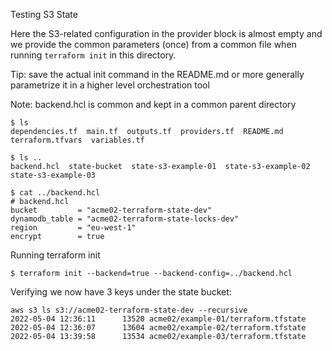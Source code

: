 Testing S3 State

Here the S3-related configuration in the provider block is almost empty and we provide the common parameters (once) from a common file when running `terraform init` in this directory. 

Tip: save the actual init command in the README.md or more generally parametrize it in a higher level orchestration tool

Note: backend.hcl is common and kept in a common parent directory

```
$ ls 
dependencies.tf  main.tf  outputs.tf  providers.tf  README.md  terraform.tfvars  variables.tf

$ ls ..
backend.hcl  state-bucket  state-s3-example-01  state-s3-example-02  state-s3-example-03

$ cat ../backend.hcl 
# backend.hcl
bucket         = "acme02-terraform-state-dev"           
dynamodb_table = "acme02-terraform-state-locks-dev"
region         = "eu-west-1"
encrypt        = true
```
Running terraform init
```
$ terraform init --backend=true --backend-config=../backend.hcl

```

Verifying we now have 3 keys under the state bucket:
```
aws s3 ls s3://acme02-terraform-state-dev --recursive
2022-05-04 12:36:11      13520 acme02/example-01/terraform.tfstate
2022-05-04 12:36:07      13604 acme02/example-02/terraform.tfstate
2022-05-04 13:39:58      13534 acme02/example-03/terraform.tfstate
```
